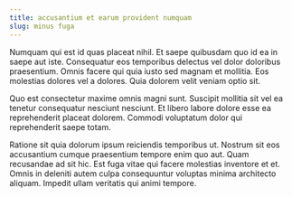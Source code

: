 ```yaml
---
title: accusantium et earum provident numquam
slug: minus fuga
---
```


Numquam qui est id quas placeat nihil. Et saepe quibusdam quo id ea in saepe aut iste. Consequatur eos temporibus delectus vel dolor doloribus praesentium. Omnis facere qui quia iusto sed magnam et mollitia. Eos molestias dolores vel a dolores. Quia dolorem velit veniam optio sit.

Quo est consectetur maxime omnis magni sunt. Suscipit mollitia sit vel ea tenetur consequatur nesciunt nesciunt. Et libero labore dolore esse ea reprehenderit placeat dolorem. Commodi voluptatum dolor qui reprehenderit saepe totam.

Ratione sit quia dolorum ipsum reiciendis temporibus ut. Nostrum sit eos accusantium cumque praesentium tempore enim quo aut. Quam recusandae ad sit hic. Est fuga vitae qui facere molestias inventore et et. Omnis in deleniti autem culpa consequuntur voluptas minima architecto aliquam. Impedit ullam veritatis qui animi tempore.
